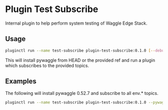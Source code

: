 # Plugin Test Subscribe

Internal plugin to help perform system testing of Waggle Edge Stack.

## Usage

```sh
pluginctl run --name test-subscribe plugin-test-subscribe:0.1.0 [--debug] [--pywaggle-ref github-ref] topics...
```

This will install pywaggle from HEAD or the provided ref and run a plugin which subscribes to the provided topics.

## Examples

The following will install pywaggle 0.52.7 and subscribe to all env.* topics.

```sh
pluginctl run --name test-subscribe plugin-test-subscribe:0.1.0 --pywaggle-ref 0.52.7 'env.*'
```
